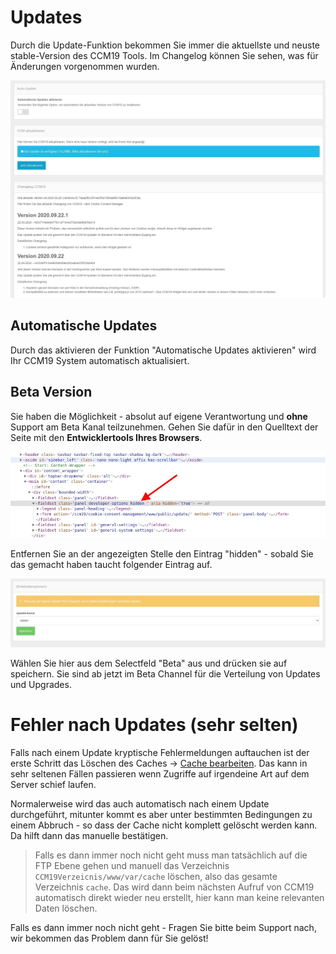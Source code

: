 # Updates

Durch die Update-Funktion bekommen Sie immer die aktuellste und neuste stable-Version des CCM19 Tools. Im Changelog können Sie sehen, was für Änderungen vorgenommen wurden. 

![screenshot-2020.09.30-14_59_11-CCM19 - Cookie Consent Management Software](../assets/screenshot-2020.09.30-14_59_11-CCM19%20-%20Cookie%20Consent%20Management%20Software.jpg)



## Automatische Updates

Durch das aktivieren der Funktion "Automatische Updates aktivieren" wird Ihr CCM19 System automatisch aktualisiert. 



## Beta Version

Sie haben die Möglichkeit - absolut auf eigene Verantwortung und **ohne** Support am Beta Kanal teilzunehmen. Gehen Sie dafür in den Quelltext der Seite mit den **Entwicklertools Ihres Browsers**.

![screenshot-2020.09.30-15_02_06-nimbus-capture](../assets/screenshot-2020.09.30-15_02_06-nimbus-capture.jpg)

Entfernen Sie an der angezeigten Stelle den Eintrag "hidden" - sobald Sie das gemacht haben taucht folgender Eintrag auf.



![screenshot-2020.09.30-15_03_22-CCM19 - Cookie Consent Management Software](../assets/screenshot-2020.09.30-15_03_22-CCM19%20-%20Cookie%20Consent%20Management%20Software.jpg)

Wählen Sie hier aus dem Selectfeld "Beta" aus und drücken sie auf speichern. Sie sind ab jetzt im Beta Channel für die Verteilung von Updates und Upgrades.

# Fehler nach Updates (sehr selten)

Falls nach einem Update kryptische Fehlermeldungen auftauchen ist der erste Schritt das Löschen des Caches -> [Cache bearbeiten](caching.md). Das kann in sehr seltenen Fällen passieren wenn Zugriffe auf irgendeine Art auf dem Server schief laufen.


Normalerweise wird das auch automatisch nach einem Update durchgeführt, mitunter kommt es aber unter bestimmten Bedingungen zu einem Abbruch - so dass der Cache nicht komplett gelöscht werden kann. Da hilft dann das manuelle bestätigen.

> Falls es dann immer noch nicht geht muss man tatsächlich auf die FTP Ebene gehen und manuell das Verzeichnis `CCM19Verzeicnis/www/var/cache` löschen, also das gesamte Verzeichnis `cache`. Das wird dann beim nächsten Aufruf von CCM19 automatisch direkt wieder neu erstellt, hier kann man keine relevanten Daten löschen.


Falls es dann immer noch nicht geht - Fragen Sie bitte beim Support nach, wir bekommen das Problem dann für Sie gelöst!

 

